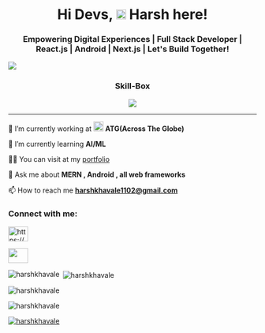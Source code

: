 <h1 align="center">Hi Devs,
<img src="https://github.com/harshkhavale/harshkhavale/assets/91471322/43fcd3a5-baa2-4203-b91c-ac7e25dd8e89" width="20" /> Harsh here!</h1>
<h3 align="center">Empowering Digital Experiences | Full Stack Developer | React.js | Android | Next.js | Let's Build Together!</h3>
<img src="https://github.com/harshkhavale/harshkhavale/assets/91471322/66464b55-5309-46f6-a378-8723ac25d8aa"/>
<h3 align="center">Skill-Box</h3>
<p align="center">
    <img src="https://skillicons.dev/icons?i=react,angular,nextjs,html,css,javascript,tailwindcss,scss,mui,expressjs,go,nodejs,typescript,php,dotnet,c,python,mysql,firebase,mongo,prisma,redis,redux,git,postman,figma,androidstudio,flutter,java,docker,github,aws,pytorch,tensorflow,nltk,beautifulsoup" />
</p>



<hr>


🔭 I’m currently working at <img width="20" src="https://github.com/harshkhavale/harshkhavale/assets/91471322/7808e61d-305c-402a-8ea6-e7c0ddfdea3a"/> **ATG(Across The Globe)** 

🌱 I’m currently learning **AI/ML**

👨‍💻 You can visit at my [portfolio](https://devfolio-brown.vercel.app/)

💬 Ask me about **MERN , Android , all web frameworks**

📫 How to reach me **harshkhavale1102@gmail.com**


<h3 align="left">Connect with me:</h3>

<p align="left">
<a href="https://linkedin.com/in/https://www.linkedin.com/in/harshkhavale11/" target="blank"><img align="center" src="https://raw.githubusercontent.com/rahuldkjain/github-profile-readme-generator/master/src/images/icons/Social/linked-in-alt.svg" alt="https://www.linkedin.com/in/harshkhavale11/" height="30" width="40" /></a>
</p>
<p align="left">
<a href="https://medium.com/@harshkhavale1102" target="blank"><img align="center" src="https://github.com/harshkhavale/harshkhavale/assets/91471322/b4a1754c-c7f0-4434-8672-675bc936e07f" height="30" width="40" /></a>
</p>



<p><img align="left" src="https://github-readme-stats.vercel.app/api/top-langs?username=harshkhavale&show_icons=true&locale=en&layout=compact" alt="harshkhavale" /></p>

<p>&nbsp;<img align="center" src="https://github-readme-stats.vercel.app/api?username=harshkhavale&show_icons=true&locale=en" alt="harshkhavale" /></p>

<p><img align="center" src="https://github-readme-streak-stats.herokuapp.com/?user=harshkhavale&" alt="harshkhavale" /></p>
<p align="left"> <img src="https://komarev.com/ghpvc/?username=harshkhavale&label=Profile%20views&color=0e75b6&style=flat" alt="harshkhavale" /> </p>

<p align="left"> <a href="https://github.com/ryo-ma/github-profile-trophy"><img src="https://github-profile-trophy.vercel.app/?username=harshkhavale" alt="harshkhavale" /></a> </p>
